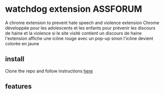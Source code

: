# watchdog extension ASSFORUM

A chrome extension to prevent hate speech and violence
extension Chrome développée pour les adolescents et les enfants pour prévenir les discours de haine et la violence
si le site visité contient un discours de haine l'extension affiche une icône rouge avec un pop-up sinon l'icône devient colorée en jaune

## install

Clone the repo and follow instructions [here](https://developer.chrome.com/extensions/getstarted#unpacked)

## features

